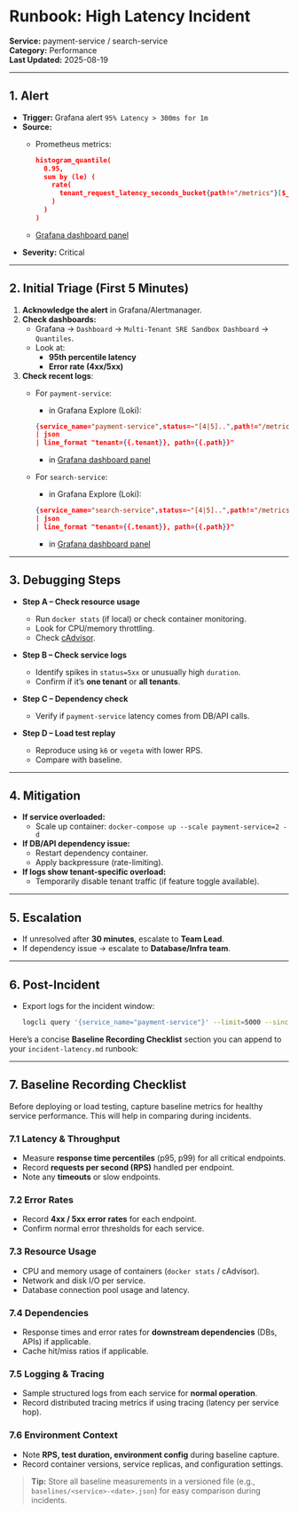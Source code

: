 # Runbook: High Latency Incident

**Service:** payment-service / search-service  
**Category:** Performance  
**Last Updated:** 2025-08-19  

---

## 1. Alert

- **Trigger:** Grafana alert `95% Latency > 300ms for 1m`  
- **Source:**
  - Prometheus metrics:

    ```json
    histogram_quantile(
      0.95, 
      sum by (le) (
        rate(
          tenant_request_latency_seconds_bucket{path!="/metrics"}[$__rate_interval]
        )
      )
    )
    ```

  - [Grafana dashboard panel](http://localhost:3000/d/fc219930-598c-44e5-bb1b-91b99bbd339f/multi-tenant-sre-sandbox-dashboard?orgId=1&from=now-5m&to=now&timezone=browser&refresh=auto&viewPanel=panel-11)
- **Severity:** Critical

---

## 2. Initial Triage (First 5 Minutes)

1. **Acknowledge the alert** in Grafana/Alertmanager.  
2. **Check dashboards:**
   - Grafana → `Dashboard` -> `Multi-Tenant SRE Sandbox Dashboard` -> `Quantiles`.
   - Look at:
     - **95th percentile latency**
     - **Error rate (4xx/5xx)**
3. **Check recent logs**:
   - For `payment-service`:
     - in Grafana Explore (Loki):

     ```json
     {service_name="payment-service",status=~"[4|5]..",path!="/metrics"} 
     | json 
     | line_format "tenant={{.tenant}}, path={{.path}}"
     ```

     - in [Grafana dashboard panel](http://localhost:3000/d/fc219930-598c-44e5-bb1b-91b99bbd339f/multi-tenant-sre-sandbox-dashboard?orgId=1&from=now-5m&to=now&timezone=browser&refresh=auto&viewPanel=panel-24)

   - For `search-service`:
     - in Grafana Explore (Loki):

     ```json
     {service_name="search-service",status=~"[4|5]..",path!="/metrics"} 
     | json 
     | line_format "tenant={{.tenant}}, path={{.path}}"
     ```

     - in [Grafana dashboard panel](http://localhost:3000/d/fc219930-598c-44e5-bb1b-91b99bbd339f/multi-tenant-sre-sandbox-dashboard?orgId=1&from=now-5m&to=now&timezone=browser&refresh=auto&viewPanel=panel-22)

---

## 3. Debugging Steps

- **Step A – Check resource usage**
  - Run `docker stats` (if local) or check container monitoring.
  - Look for CPU/memory throttling.
  - Check [cAdvisor](http://localhost:8080/containers/).

- **Step B – Check service logs**
  - Identify spikes in `status=5xx` or unusually high `duration`.
  - Confirm if it’s **one tenant** or **all tenants**.

- **Step C – Dependency check**
  - Verify if `payment-service` latency comes from DB/API calls.

- **Step D – Load test replay**
  - Reproduce using `k6` or `vegeta` with lower RPS.
  - Compare with baseline.

---

## 4. Mitigation

- **If service overloaded:**
  - Scale up container: `docker-compose up --scale payment-service=2 -d`
- **If DB/API dependency issue:**
  - Restart dependency container.
  - Apply backpressure (rate-limiting).
- **If logs show tenant-specific overload:**
  - Temporarily disable tenant traffic (if feature toggle available).

---

## 5. Escalation

- If unresolved after **30 minutes**, escalate to **Team Lead**.  
- If dependency issue → escalate to **Database/Infra team**.  

---

## 6. Post-Incident

- Export logs for the incident window:

  ```bash
  logcli query '{service_name="payment-service"}' --limit=5000 --since=1h > incident-logs.json
  ```

Here’s a concise **Baseline Recording Checklist** section you can append to your `incident-latency.md` runbook:

---

## 7. Baseline Recording Checklist

Before deploying or load testing, capture baseline metrics for healthy service performance. This will help in comparing during incidents.

### 7.1 Latency & Throughput

- Measure **response time percentiles** (p95, p99) for all critical endpoints.
- Record **requests per second (RPS)** handled per endpoint.
- Note any **timeouts** or slow endpoints.

### 7.2 Error Rates

- Record **4xx / 5xx error rates** for each endpoint.
- Confirm normal error thresholds for each service.

### 7.3 Resource Usage

- CPU and memory usage of containers (`docker stats` / cAdvisor).
- Network and disk I/O per service.
- Database connection pool usage and latency.

### 7.4 Dependencies

- Response times and error rates for **downstream dependencies** (DBs, APIs) if applicable.
- Cache hit/miss ratios if applicable.

### 7.5 Logging & Tracing

- Sample structured logs from each service for **normal operation**.
- Record distributed tracing metrics if using tracing (latency per service hop).

### 7.6 Environment Context

- Note **RPS, test duration, environment config** during baseline capture.
- Record container versions, service replicas, and configuration settings.

> **Tip:** Store all baseline measurements in a versioned file (e.g., `baselines/<service>-<date>.json`) for easy comparison during incidents.
